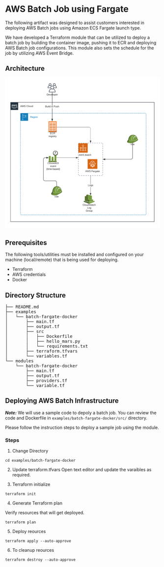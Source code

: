 # AWS Batch Job using Fargate 
The following artifact was designed to assist customers interested in deploying AWS Batch jobs using Amazon ECS Fargate launch type.

We have developed a Terraform module that can be utilized to deploy a batch job by building the container image, pushing it to ECR and deploying AWS Batch job configurations. This module also sets the schedule for the job by utilizing AWS Event Bridge.

## Architecture

![AWS Batch Fargate](Batch-Fargate.png "AWS Batch Fargate")
## Prerequisites

The following tools/utilities must be installed and configured on your machine (local/remote) that is being used for deploying.

- Terraform
- AWS credentials
- Docker

## Directory Structure
<pre>
├── README.md
├── examples
│   └── batch-fargate-docker
│       ├── main.tf
│       ├── output.tf
│       ├── src
│       │   ├── Dockerfile
│       │   ├── hello_mars.py
│       │   └── requirements.txt
│       ├── terraform.tfvars
│       └── variables.tf
└── modules
    └── batch-fargate-docker
        ├── main.tf
        ├── output.tf
        ├── providers.tf
        └── variable.tf
</pre>



## Deploying AWS Batch Infrastructure
***Note:*** We will use a sample code to depoly a batch job. You can review the code and Dockerfile in `examples/batch-fargate-docker/src/` directory. 

Please follow the instruction steps to deploy a sample job using the module.

### Steps

1. Change Directory
```
cd examples/batch-fargate-docker
```

2. Update terraform.tfvars 
Open text editor and update the varaibles as required.

3. Terraform initialize
```
terraform init
```

4. Generate Terraform plan

Verify resources that will get deployed.
```
terraform plan
```
5. Deploy reources

```
terraform apply --auto-approve 
```

6. To cleanup reources

```
terraform destroy --auto-approve 
```